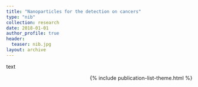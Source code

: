 ```yaml
---
title: "Nanoparticles for the detection on cancers"
type: "nib"
collection: research
date: 2018-01-01
author_profile: true
header:
  teaser: nib.jpg
layout: archive
---
```


text

<div style="text-align: right"> 

{% include publication-list-theme.html %}
